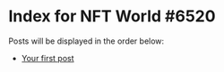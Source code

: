 # Index for NFT World #6520
Posts will be displayed in the order below:

- [Your first post](./001-first.md)

